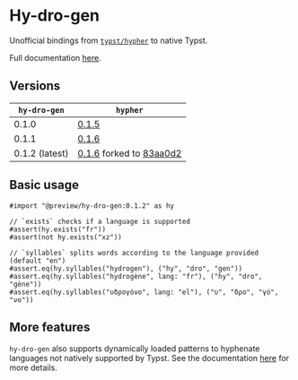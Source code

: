# Hy-dro-gen

Unofficial bindings from [`typst/hypher`](https://github.com/typst/hypher) to native Typst.

<!-- @scrybe(if publish; grep https; grep {{version}}) -->
Full documentation [here](https://github.com/Vanille-N/hy-dro-gen/releases/download/0.1.2/docs.pdf).

## Versions

<!-- @scrybe(jump latest; grep ' {{version}} ') -->
| `hy-dro-gen`   | `hypher`                       |
|----------------|--------------------------------|
| 0.1.0          | [0.1.5](https://github.com/typst/hypher/releases/tag/v0.1.5) |
| 0.1.1          | [0.1.6](https://github.com/typst/hypher/releases/tag/v0.1.6) |
| 0.1.2 (latest) | [0.1.6](https://github.com/typst/hypher/releases/tag/v0.1.6) forked to [83aa0d2](https://github.com/Vanille-N/hypher/commit/83aa0d2d562e268caac7a7ad5b3e71530784dcbc) |

## Basic usage

<!-- @scrybe(not publish; jump import; grep local; grep {{version}}) -->
<!-- @scrybe(if publish; jump import; grep preview; grep {{version}}) -->
```typ
#import "@preview/hy-dro-gen:0.1.2" as hy

// `exists` checks if a language is supported
#assert(hy.exists("fr"))
#assert(not hy.exists("xz"))

// `syllables` splits words according to the language provided (default "en")
#assert.eq(hy.syllables("hydrogen"), ("hy", "dro", "gen"))
#assert.eq(hy.syllables("hydrogène", lang: "fr"), ("hy", "dro", "gène"))
#assert.eq(hy.syllables("υδρογόνο", lang: "el"), ("υ", "δρο", "γό", "νο"))
```

## More features

`hy-dro-gen` also supports dynamically loaded patterns to hyphenate languages not
natively supported by Typst.
See the documentation [here](https://github.com/Vanille-N/hy-dro-gen/releases/download/0.1.2/docs.pdf) for more details.


